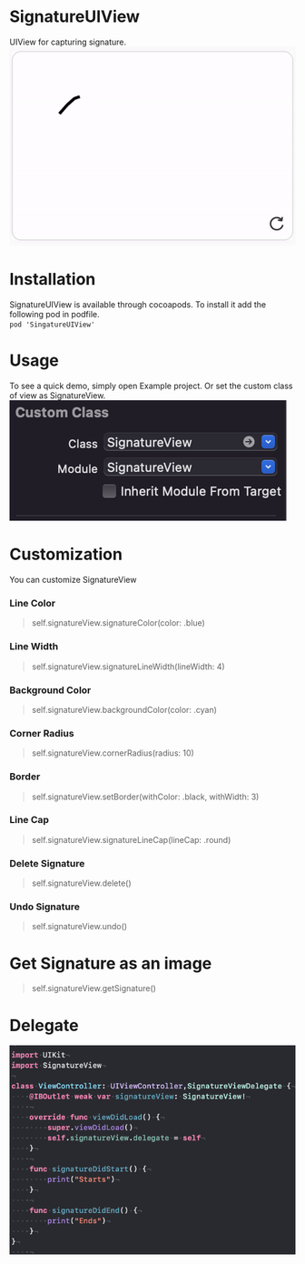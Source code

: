 # SignatureUIView
UIView for capturing signature.<br />
![](https://github.com/rajeshpremani/SignatureUIView/blob/main/Example/Assets/sign.gif)


# Installation
SignatureUIView is available through cocoapods. To install it add the following pod in podfile.<br />
`pod 'SingatureUIView'`

# Usage
To see a quick demo, simply open Example project. Or set the custom class of view as SignatureView.
![](https://github.com/rajeshpremani/SignatureUIView/blob/main/Example/Assets/customClass.png)


# Customization
You can customize SignatureView <br />
### Line Color
> self.signatureView.signatureColor(color: .blue)

### Line Width
> self.signatureView.signatureLineWidth(lineWidth: 4)

### Background Color
> self.signatureView.backgroundColor(color: .cyan)

### Corner Radius
> self.signatureView.cornerRadius(radius: 10)

### Border
> self.signatureView.setBorder(withColor: .black, withWidth: 3)

### Line Cap
> self.signatureView.signatureLineCap(lineCap: .round)

### Delete Signature
> self.signatureView.delete()

### Undo Signature
> self.signatureView.undo()

# Get Signature as an image
> self.signatureView.getSignature()

# Delegate
![](https://github.com/rajeshpremani/SignatureUIView/blob/main/Example/Assets/delegate.png)


